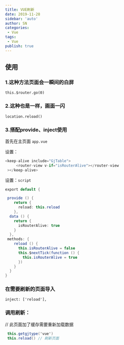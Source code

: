 ```yaml
---
title: VUE刷新
date: 2019-11-28
sidebar: 'auto'
author: SN
categories: 
 - Vue
tags:
 - Vue
publish: true
---
```


## 使用

### 1.这种方法页面会一瞬间的白屏

`this.$router.go(0)`

### 2.这种也是一样，画面一闪

`location.reload()`

### 3.搭配provide、inject使用

首先在主页面 `app.vue`

设置：

 ```csharp
<keep-alive include="GjTable">
      <router-view v-if="isRouterAlive"></router-view
  ></keep-alive>
```
设置：`script`

```csharp
export default {

 provide () {
    return {
      reload: this.reload
    },
  data () {
    return {
      isRouterAlive: true
    }
  },
 methods: {
    reload () {
      this.isRouterAlive = false
      this.$nextTick(function () {
        this.isRouterAlive = true
      })
    }
  }
}
```
### 在需要刷新的页面导入

`inject: ['reload'],`
### 调用刷新：
// 此页面加了缓存需要重新加载数据
```csharp
 this.getgjtype('vue')
 this.reload() // 刷新页面
```